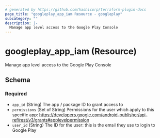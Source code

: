 ```yaml
---
# generated by https://github.com/hashicorp/terraform-plugin-docs
page_title: "googleplay_app_iam Resource - googleplay"
subcategory: ""
description: |-
  Manage app level access to the Google Play Console
---
```


# googleplay_app_iam (Resource)

Manage app level access to the Google Play Console



<!-- schema generated by tfplugindocs -->
## Schema

### Required

- `app_id` (String) The app / package ID to grant access to
- `permissions` (Set of String) Permissions for the user which apply to this specific app:
				https://developers.google.com/android-publisher/api-ref/rest/v3/grants#applevelpermission
- `user_id` (String) The ID for the user: this is the email they use to login to Google Play
